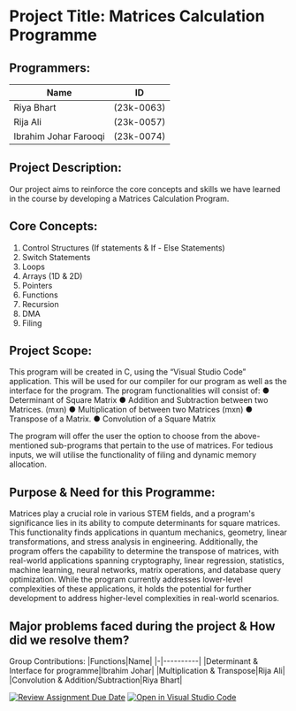 # Project Title: Matrices Calculation Programme

## Programmers:

|Name|ID|
|-|----------|
|Riya Bhart|(23k-0063)|
|Rija Ali|(23k-0057)|
|Ibrahim Johar Farooqi|(23k-0074)|


 
## Project Description: 
Our project aims to reinforce the core concepts and skills we have learned in the course by developing a Matrices Calculation Program. 

## Core Concepts:
1. Control Structures (If statements & If - Else Statements)
2. Switch Statements
3. Loops
4. Arrays (1D & 2D)
5. Pointers
6. Functions
7. Recursion
8. DMA
9. Filing 

## Project Scope: 
This program will be created in C, using the “Visual Studio Code” application. This will be used for our compiler for our program as well as the interface for the program. 
The program functionalities will consist of:
●	Determinant of Square Matrix
●	Addition and Subtraction between two Matrices. (mxn)
●	Multiplication of between two Matrices (mxn)
●	Transpose of a Matrix. 
●	Convolution of a Square Matrix

The program will offer the user the option to choose from the above-mentioned sub-programs that pertain to the use of matrices. For tedious inputs, we will utilise the functionality of filing and dynamic memory allocation. 

## Purpose & Need for this Programme:
Matrices play a crucial role in various STEM fields, and a program's significance lies in its ability to compute determinants for square matrices. This functionality finds applications in quantum mechanics, geometry, linear transformations, and stress analysis in engineering. Additionally, the program offers the capability to determine the transpose of matrices, with real-world applications spanning cryptography, linear regression, statistics, machine learning, neural networks, matrix operations, and database query optimization. While the program currently addresses lower-level complexities of these applications, it holds the potential for further development to address higher-level complexities in real-world scenarios.

## Major problems faced during the project & How did we resolve them?

Group Contributions:
|Functions|Name|
|-|----------|
|Determinant & Interface for programme|Ibrahim Johar|
|Multiplication & Transpose|Rija Ali|
|Convolution & Addition/Subtraction|Riya Bhart|


[![Review Assignment Due Date](https://classroom.github.com/assets/deadline-readme-button-24ddc0f5d75046c5622901739e7c5dd533143b0c8e959d652212380cedb1ea36.svg)](https://classroom.github.com/a/j0WbCUcA)
[![Open in Visual Studio Code](https://classroom.github.com/assets/open-in-vscode-718a45dd9cf7e7f842a935f5ebbe5719a5e09af4491e668f4dbf3b35d5cca122.svg)](https://classroom.github.com/online_ide?assignment_repo_id=13059286&assignment_repo_type=AssignmentRepo)
